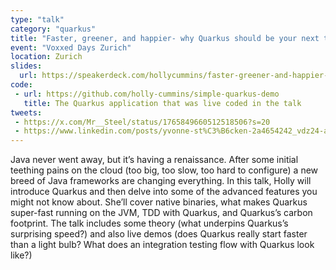 ```yaml
---
type: "talk"
category: "quarkus"
title: "Faster, greener, and happier- why Quarkus should be your next tech stack"
event: "Voxxed Days Zurich"
location: Zurich
slides:
  url: https://speakerdeck.com/hollycummins/faster-greener-and-happier-why-quarkus-should-be-your-next-tech-stack-4d183c82-b18c-4ea1-a394-15fa07311f49
code: 
 - url: https://github.com/holly-cummins/simple-quarkus-demo
   title: The Quarkus application that was live coded in the talk
tweets:
 - https://x.com/Mr__Steel/status/1765849660512518506?s=20
 - https://www.linkedin.com/posts/yvonne-st%C3%B6cken-2a4654242_vdz24-activity-7171788786689789952-QwMl
---
```

Java never went away, but it’s having a renaissance. After some initial teething pains on the cloud (too big, too slow, too hard to configure) a new breed of Java frameworks are changing everything. In this talk, Holly will introduce Quarkus and then delve into some of the advanced features you might not know about. She’ll cover native binaries, what makes Quarkus super-fast running on the JVM, TDD with Quarkus, and Quarkus’s carbon footprint. The talk includes some theory (what underpins Quarkus’s surprising speed?) and also live demos (does Quarkus really start faster than a light bulb? What does an integration testing flow with Quarkus look like?) 